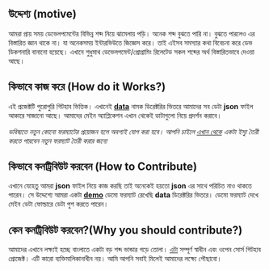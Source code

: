 ## উদ্দেশ্য (motive)

আমরা প্রায় সময় ডেভেলপমেন্টের বিভিন্ন শব্দ নিয়ে ঝামেলায় পড়ি। অনেক শব্দ বুঝতে পারি না। বুঝতে পারলেও এর বিস্তারিত জ্ঞান থাকে না। যা অনেকসময় ইন্টারভিউতে জিজ্ঞেস করে। তাই এইসব সমস্যার কথা বিবেচনা করে ডেভ ডিকশনারি বানানো হয়েছে। এখানে শুধুমাথ ডেভেলপমেন্ট/প্রোগ্রামিং রিলেটেড সকল শব্দের অর্থ বিস্তারিতভাবে দেওয়া আছে।


## কিভাবে কাজ করে (How do it Works?)

এই প্রজেক্টটি পুরোপুরি গিটহাব ভিত্তিক। এখানেই [**data**](https://github.com/tusharhow/dev-dictionary/blob/main/lib/src/data/dev_dictionary_data.json) নামক ডিরেক্টরির ভিতরে আমাদের সব ডেটা **json** ফাইল আকারে সাজানো আছে। আমাদের মেইন অ্যাপ্লিকেশন এখান থেকেই ডাটাগুলো নিয়ে প্রদর্শন করাবে।


_ভবিষ্যতে নতুন কোনো ফরম্যাটের প্রয়োজন হলে অবশ্যই যোগ করা হবে। আপনি চাইলে [এখান থেকে](https://github.com/tusharhow/dev-dictionary/issues/new) একটা ইস্যু তৈরী করতে পারবেন নতুন ফরম্যাট তৈরী করার জন্যে_


## কিভাবে কনট্রিবিউট করবেন  **(How to Contribute)**

এখানে যেহেতু আমরা **json** ফাইল নিয়ে কাজ করছি তাই অনেকেই হয়তো **json** এর সাথে পরিচিত নাও থাকতে পারেন। সে উদ্দেশ্যে আমরা একটা [**demo**](https://raw.githubusercontent.com/tusharhow/dev-dictionary-data/main/dev_dictionary_data.json) ডেমো ফরম্যাট রেখেছি **data** ডিরেক্টরির ভিতরে। ডেমো ফরম্যাট দেখে মেইন ডেটা ফোল্ডারে ডেটা পুশ করতে পারেন।


## কেন কনট্রিবিউট করবেন?(Why you should contribute?)  

আমাদের এখানে লক্ষ্যই হচ্ছে বাংলাতে একটা বড় শব্দ ভান্ডার গড়ে তোলা। [এটা](https://github.com/tusharhow/dev-dictionary) সম্পূর্ণ স্বাধীন এবং ওপেন সোর্স গিটহাব প্রোজেক্ট। এটি কারো ব্যক্তিমালিকানাধীন নয়। আমি আপনি সবাই মিলেই আমাদের লক্ষ্যে পৌছাবো।
